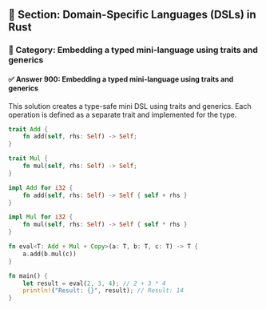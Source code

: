 ## 📘 Section: Domain-Specific Languages (DSLs) in Rust
### 🔹 Category: Embedding a typed mini-language using traits and generics
#### ✅ Answer 900: Embedding a typed mini-language using traits and generics

This solution creates a type-safe mini DSL using traits and generics. Each operation is defined as a separate trait and implemented for the type.

```rust
trait Add {
    fn add(self, rhs: Self) -> Self;
}

trait Mul {
    fn mul(self, rhs: Self) -> Self;
}

impl Add for i32 {
    fn add(self, rhs: Self) -> Self { self + rhs }
}

impl Mul for i32 {
    fn mul(self, rhs: Self) -> Self { self * rhs }
}

fn eval<T: Add + Mul + Copy>(a: T, b: T, c: T) -> T {
    a.add(b.mul(c))
}

fn main() {
    let result = eval(2, 3, 4); // 2 + 3 * 4
    println!("Result: {}", result); // Result: 14
}
```

